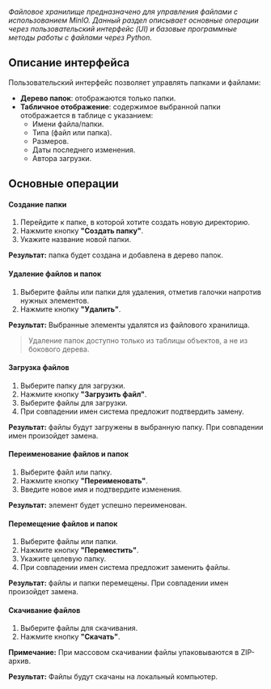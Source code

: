 _Файловое хранилище предназначено для управления файлами с использованием MinIO. Данный раздел описывает основные операции через пользовательский интерфейс (UI) и базовые программные методы работы с файлами через Python._
## Описание интерфейса

Пользовательский интерфейс позволяет управлять папками и файлами:

- **Дерево папок**: отображаются только папки.
- **Табличное отображение**: содержимое выбранной папки отображается в таблице с указанием:
    - Имени файла/папки.
    - Типа (файл или папка).
    - Размеров.
    - Даты последнего изменения.
    - Автора загрузки.

## Основные операции

#### Создание папки
1. Перейдите к папке, в которой хотите создать новую директорию.
2. Нажмите кнопку **"Создать папку"**.
3. Укажите название новой папки.

**Результат:** папка будет создана и добавлена в дерево папок.

#### Удаление файлов и папок
1. Выберите файлы или папки для удаления, отметив галочки напротив нужных элементов.
2. Нажмите кнопку **"Удалить"**.

**Результат:** Выбранные элементы удалятся из файлового хранилища.

> Удаление папок доступно только из таблицы объектов, а не из бокового дерева.

#### Загрузка файлов
1. Выберите папку для загрузки.
2. Нажмите кнопку **"Загрузить файл"**.
3. Выберите файлы для загрузки.
4. При совпадении имен система предложит подтвердить замену.

**Результат:** файлы будут загружены в выбранную папку. При совпадении имен произойдет замена.

#### Переименование файлов и папок
1. Выберите файл или папку.
2. Нажмите кнопку **"Переименовать"**.
3. Введите новое имя и подтвердите изменения.

**Результат:** элемент будет успешно переименован.
#### Перемещение файлов и папок
1. Выберите файлы или папки.
2. Нажмите кнопку **"Переместить"**.
3. Укажите целевую папку.
4. При совпадении имен система предложит заменить файлы.

**Результат:** файлы и папки перемещены. При совпадении имен произойдет замена.

#### Скачивание файлов
1. Выберите файлы для скачивания.
2. Нажмите кнопку **"Скачать"**.

**Примечание:** При массовом скачивании файлы упаковываются в ZIP-архив.

**Результат:** Файлы будут скачаны на локальный компьютер.